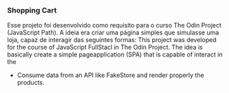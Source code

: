 ### Shopping Cart

Esse projeto foi desenvolvido como requisito para o curso The Odin Project (JavaScript Path). A ideia era criar uma página simples que simulasse uma loja, capaz de interagir das seguintes formas:
This project was developed for the course of JavaScript FullStacl in The Odin Project. The idea is basically create a simple pageapplication (SPA) that is capable of interact in the 

- Consume data from an API like FakeStore and render properly the products.

